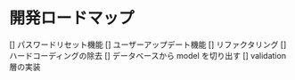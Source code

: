 # 開発ロードマップ

[] パスワードリセット機能
[] ユーザーアップデート機能
[] リファクタリング
[] ハードコーディングの除去
[] データベースから model を切り出す
[] validation 層の実装
